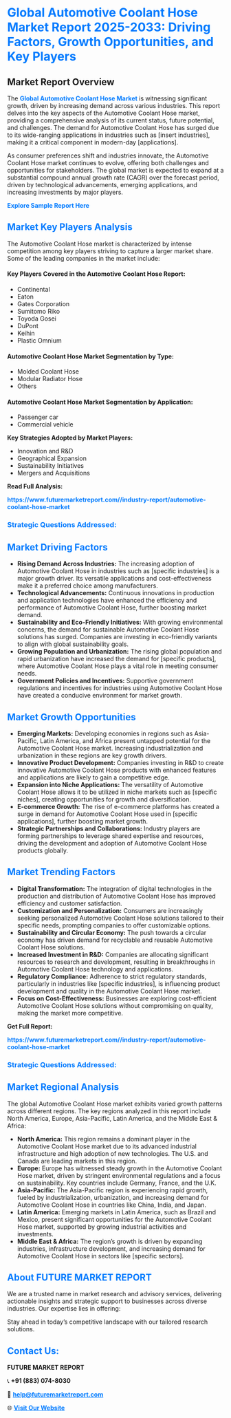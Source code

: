 <h1 style="color: #007BFF;">Global Automotive Coolant Hose Market Report 2025-2033: Driving Factors, Growth Opportunities, and Key Players</h1>

<section id="overview">
<h2>Market Report Overview</h2>
<p>The <a href="https://www.futuremarketreport.com//industry-report/automotive-coolant-hose-market" style="color: #007BFF; text-decoration: none;"><strong>Global Automotive Coolant Hose Market</strong></a> is witnessing significant growth, driven by increasing demand across various industries. This report delves into the key aspects of the Automotive Coolant Hose market, providing a comprehensive analysis of its current status, future potential, and challenges. The demand for Automotive Coolant Hose has surged due to its wide-ranging applications in industries such as [insert industries], making it a critical component in modern-day [applications].</p>
<p>As consumer preferences shift and industries innovate, the Automotive Coolant Hose market continues to evolve, offering both challenges and opportunities for stakeholders. The global market is expected to expand at a substantial compound annual growth rate (CAGR) over the forecast period, driven by technological advancements, emerging applications, and increasing investments by major players.</p>
</section>

<section id="overview">
<p><a href="https://www.futuremarketreport.com//request-sample/reportId=56168" style="color: #007BFF; text-decoration: none;"><strong>Explore Sample Report Here</strong></a></p>
</section>

<section id="key-players">
<h2 style="color: #007BFF;">Market Key Players Analysis</h2>
<p>The Automotive Coolant Hose market is characterized by intense competition among key players striving to capture a larger market share. Some of the leading companies in the market include:</p>
<h4>Key Players Covered in the Automotive Coolant Hose Report:</h4>
<ul><li>Continental</li><li>Eaton</li><li>Gates Corporation</li><li>Sumitomo Riko</li><li>Toyoda Gosei</li><li>DuPont</li><li>Keihin</li><li>Plastic Omnium</li></ul>
<h4>Automotive Coolant Hose Market Segmentation by Type:</h4>
<ul><li>Molded Coolant Hose</li><li>Modular Radiator Hose</li><li>Others</li></ul>

<h4>Automotive Coolant Hose Market Segmentation by Application:</h4>
<ul><li>Passenger car</li><li>Commercial vehicle</li></ul>
<p><strong>Key Strategies Adopted by Market Players:</strong></p>
<ul>
<li>Innovation and R&D</li>
<li>Geographical Expansion</li>
<li>Sustainability Initiatives</li>
<li>Mergers and Acquisitions</li>
</ul>
</section>

<section>
<p><strong>Read Full Analysis: </strong></p><a href="https://www.futuremarketreport.com//industry-report/automotive-coolant-hose-market" style="color: #007BFF; text-decoration: none;"><strong>https://www.futuremarketreport.com//industry-report/automotive-coolant-hose-market</strong></a>
<h3 style="color: #007BFF;">Strategic Questions Addressed:</h3>
</section>

<section id="driving-factors">
<h2 style="color: #007BFF;">Market Driving Factors</h2>
<ul>
<li><strong>Rising Demand Across Industries:</strong> The increasing adoption of Automotive Coolant Hose in industries such as [specific industries] is a major growth driver. Its versatile applications and cost-effectiveness make it a preferred choice among manufacturers.</li>
<li><strong>Technological Advancements:</strong> Continuous innovations in production and application technologies have enhanced the efficiency and performance of Automotive Coolant Hose, further boosting market demand.</li>
<li><strong>Sustainability and Eco-Friendly Initiatives:</strong> With growing environmental concerns, the demand for sustainable Automotive Coolant Hose solutions has surged. Companies are investing in eco-friendly variants to align with global sustainability goals.</li>
<li><strong>Growing Population and Urbanization:</strong> The rising global population and rapid urbanization have increased the demand for [specific products], where Automotive Coolant Hose plays a vital role in meeting consumer needs.</li>
<li><strong>Government Policies and Incentives:</strong> Supportive government regulations and incentives for industries using Automotive Coolant Hose have created a conducive environment for market growth.</li>
</ul>
</section>

<section id="growth-opportunities">
<h2 style="color: #007BFF;">Market Growth Opportunities</h2>
<ul>
<li><strong>Emerging Markets:</strong> Developing economies in regions such as Asia-Pacific, Latin America, and Africa present untapped potential for the Automotive Coolant Hose market. Increasing industrialization and urbanization in these regions are key growth drivers.</li>
<li><strong>Innovative Product Development:</strong> Companies investing in R&D to create innovative Automotive Coolant Hose products with enhanced features and applications are likely to gain a competitive edge.</li>
<li><strong>Expansion into Niche Applications:</strong> The versatility of Automotive Coolant Hose allows it to be utilized in niche markets such as [specific niches], creating opportunities for growth and diversification.</li>
<li><strong>E-commerce Growth:</strong> The rise of e-commerce platforms has created a surge in demand for Automotive Coolant Hose used in [specific applications], further boosting market growth.</li>
<li><strong>Strategic Partnerships and Collaborations:</strong> Industry players are forming partnerships to leverage shared expertise and resources, driving the development and adoption of Automotive Coolant Hose products globally.</li>
</ul>
</section>

<section id="trending-factors">
<h2 style="color: #007BFF;">Market Trending Factors</h2>
<ul>
<li><strong>Digital Transformation:</strong> The integration of digital technologies in the production and distribution of Automotive Coolant Hose has improved efficiency and customer satisfaction.</li>
<li><strong>Customization and Personalization:</strong> Consumers are increasingly seeking personalized Automotive Coolant Hose solutions tailored to their specific needs, prompting companies to offer customizable options.</li>
<li><strong>Sustainability and Circular Economy:</strong> The push towards a circular economy has driven demand for recyclable and reusable Automotive Coolant Hose solutions.</li>
<li><strong>Increased Investment in R&D:</strong> Companies are allocating significant resources to research and development, resulting in breakthroughs in Automotive Coolant Hose technology and applications.</li>
<li><strong>Regulatory Compliance:</strong> Adherence to strict regulatory standards, particularly in industries like [specific industries], is influencing product development and quality in the Automotive Coolant Hose market.</li>
<li><strong>Focus on Cost-Effectiveness:</strong> Businesses are exploring cost-efficient Automotive Coolant Hose solutions without compromising on quality, making the market more competitive.</li>
</ul>
</section>

<section>
<p><strong>Get Full Report: </strong></p><a href="https://www.futuremarketreport.com//industry-report/automotive-coolant-hose-market" style="color: #007BFF; text-decoration: none;"><strong>https://www.futuremarketreport.com//industry-report/automotive-coolant-hose-market</strong></a>
<h3 style="color: #007BFF;">Strategic Questions Addressed:</h3>
</section>


<section id="regional-analysis">
<h2 style="color: #007BFF;">Market Regional Analysis</h2>
<p>The global Automotive Coolant Hose market exhibits varied growth patterns across different regions. The key regions analyzed in this report include North America, Europe, Asia-Pacific, Latin America, and the Middle East & Africa:</p>
<ul>
<li><strong>North America:</strong> This region remains a dominant player in the Automotive Coolant Hose market due to its advanced industrial infrastructure and high adoption of new technologies. The U.S. and Canada are leading markets in this region.</li>
<li><strong>Europe:</strong> Europe has witnessed steady growth in the Automotive Coolant Hose market, driven by stringent environmental regulations and a focus on sustainability. Key countries include Germany, France, and the U.K.</li>
<li><strong>Asia-Pacific:</strong> The Asia-Pacific region is experiencing rapid growth, fueled by industrialization, urbanization, and increasing demand for Automotive Coolant Hose in countries like China, India, and Japan.</li>
<li><strong>Latin America:</strong> Emerging markets in Latin America, such as Brazil and Mexico, present significant opportunities for the Automotive Coolant Hose market, supported by growing industrial activities and investments.</li>
<li><strong>Middle East & Africa:</strong> The region’s growth is driven by expanding industries, infrastructure development, and increasing demand for Automotive Coolant Hose in sectors like [specific sectors].</li>
</ul>
</section>

<footer>
<h2 style="color: #007BFF;">About FUTURE MARKET REPORT</h2>
<p>We are a trusted name in market research and advisory services, delivering actionable insights and strategic support to businesses across diverse industries. Our expertise lies in offering:</p>

<p>Stay ahead in today’s competitive landscape with our tailored research solutions.</p>

<h2 style="color: #007BFF;">Contact Us:</h2>
<p><strong>FUTURE MARKET REPORT</strong></p>
<p>📞 <strong>+91 (883) 074-8030</strong></p>
<p>📧 <strong><a href="mailto:help@futuremarketreport.com" style="color: #007BFF;">help@futuremarketreport.com</a></strong></p>
<p>🌐 <strong><a href="https://www.futuremarketreport.com/" style="color: #007BFF;">Visit Our Website</a></strong></p>
</footer>